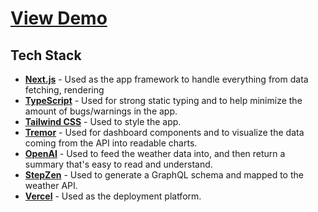 # [View Demo](https://chatgpt-weather-app.vercel.app/)

## Tech Stack

- **[Next.js](https://nextjs.org/)** - Used as the app framework to handle everything from data fetching, rendering
- **[TypeScript](https://www.typescriptlang.org/)** - Used for strong static typing and to help minimize the amount of bugs/warnings in the app.
- **[Tailwind CSS](https://tailwindcss.com/)** - Used to style the app.
- **[Tremor](https://www.tremor.so/)** - Used for dashboard components and to visualize the data coming from the API into readable charts.
- **[OpenAI](https://openai.com/)** - Used to feed the weather data into, and then return a summary that's easy to read and understand.
- **[StepZen](https://stepzen.com/)** - Used to generate a GraphQL schema and mapped to the weather API.
- **[Vercel](https://vercel.com/dashboard)** - Used as the deployment platform.
